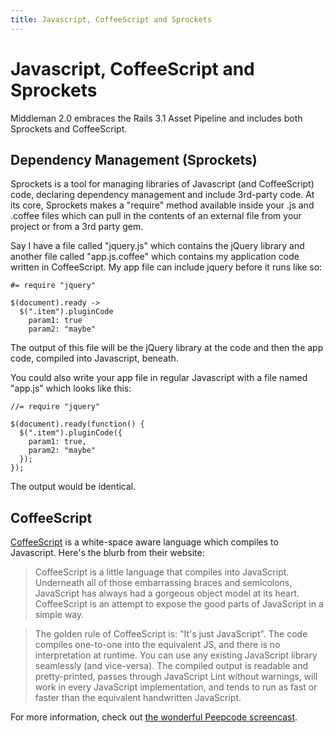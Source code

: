 ```yaml
---
title: Javascript, CoffeeScript and Sprockets
---
```


# Javascript, CoffeeScript and Sprockets

Middleman 2.0 embraces the Rails 3.1 Asset Pipeline and includes both Sprockets and CoffeeScript.

## Dependency Management (Sprockets)

Sprockets is a tool for managing libraries of Javascript (and CoffeeScript) code, declaring dependency management and include 3rd-party code. At its core, Sprockets makes a "require" method available inside your .js and .coffee files which can pull in the contents of an external file from your project or from a 3rd party gem.

Say I have a file called "jquery.js" which contains the jQuery library and another file called "app.js.coffee" which contains my application code written in CoffeeScript. My app file can include jquery before it runs like so:

    #= require "jquery"
    
    $(document).ready ->
      $(".item").pluginCode
        param1: true
        param2: "maybe"

The output of this file will be the jQuery library at the code and then the app code, compiled into Javascript, beneath.

You could also write your app file in regular Javascript with a file named "app.js" which looks like this:

    //= require "jquery"

    $(document).ready(function() {
      $(".item").pluginCode({
        param1: true,
        param2: "maybe"
      });
    });

The output would be identical.

## CoffeeScript

[CoffeeScript] is a white-space aware language which compiles to Javascript. Here's the blurb from their website:

> CoffeeScript is a little language that compiles into JavaScript. Underneath all of those embarrassing braces and semicolons, JavaScript has always had a gorgeous object model at its heart. CoffeeScript is an attempt to expose the good parts of JavaScript in a simple way.

> The golden rule of CoffeeScript is: "It's just JavaScript". The code compiles one-to-one into the equivalent JS, and there is no interpretation at runtime. You can use any existing JavaScript library seamlessly (and vice-versa). The compiled output is readable and pretty-printed, passes through JavaScript Lint without warnings, will work in every JavaScript implementation, and tends to run as fast or faster than the equivalent handwritten JavaScript.

For more information, check out [the wonderful Peepcode screencast].

[CoffeeScript]: http://jashkenas.github.com/coffee-script/
[the wonderful Peepcode screencast]: http://peepcode.com/products/coffeescript
[Sprockets]: https://github.com/sstephenson/sprockets
